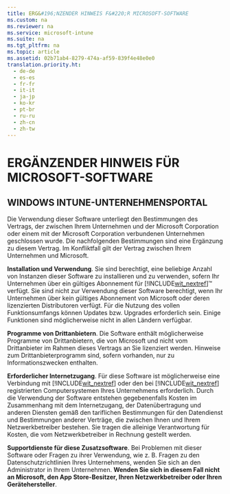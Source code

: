 ```yaml
---
title: ERG&#196;NZENDER HINWEIS F&#220;R MICROSOFT-SOFTWARE
ms.custom: na
ms.reviewer: na
ms.service: microsoft-intune
ms.suite: na
ms.tgt_pltfrm: na
ms.topic: article
ms.assetid: 02b71ab4-8279-474a-af59-839f4e48e0e0
translation.priority.ht: 
  - de-de
  - es-es
  - fr-fr
  - it-it
  - ja-jp
  - ko-kr
  - pt-br
  - ru-ru
  - zh-cn
  - zh-tw
---
```

# ERG&#196;NZENDER HINWEIS F&#220;R MICROSOFT-SOFTWARE

## WINDOWS INTUNE-UNTERNEHMENSPORTAL
Die Verwendung dieser Software unterliegt den Bestimmungen des Vertrags, der zwischen Ihrem Unternehmen und der Microsoft Corporation oder einem mit der Microsoft Corporation verbundenen Unternehmen geschlossen wurde.  Die nachfolgenden Bestimmungen sind eine Ergänzung zu diesem Vertrag. Im Konfliktfall gilt der Vertrag zwischen Ihrem Unternehmen und Microsoft.

**Installation und Verwendung**. Sie sind berechtigt, eine beliebige Anzahl von Instanzen dieser Software zu installieren und zu verwenden, sofern Ihr Unternehmen über ein gültiges Abonnement für [!INCLUDE[wit_nextref](../Token/wit_nextref_md.md)]™ verfügt. Sie sind nicht zur Verwendung dieser Software berechtigt, wenn Ihr Unternehmen über kein gültiges Abonnement von Microsoft oder deren lizenzierten Distributoren verfügt. Für die Nutzung des vollen Funktionsumfangs können Updates bzw. Upgrades erforderlich sein. Einige Funktionen sind möglicherweise nicht in allen Ländern verfügbar.

**Programme von Drittanbietern**. Die Software enthält möglicherweise Programme von Drittanbietern, die von Microsoft und nicht vom Drittanbieter im Rahmen dieses Vertrags an Sie lizenziert werden. Hinweise zum Drittanbieterprogramm sind, sofern vorhanden, nur zu Informationszwecken enthalten.

**Erforderlicher Internetzugang**. Für diese Software ist möglicherweise eine Verbindung mit [!INCLUDE[wit_nextref](../Token/wit_nextref_md.md)] oder den bei [!INCLUDE[wit_nextref](../Token/wit_nextref_md.md)] registrierten Computersystemen Ihres Unternehmens erforderlich. Durch die Verwendung der Software entstehen gegebenenfalls Kosten im Zusammenhang mit dem Internetzugang, der Datenübertragung und anderen Diensten gemäß den tariflichen Bestimmungen für den Datendienst und Bestimmungen anderer Verträge, die zwischen Ihnen und Ihrem Netzwerkbetreiber bestehen. Sie tragen die alleinige Verantwortung für Kosten, die vom Netzwerkbetreiber in Rechnung gestellt werden.

**Supportdienste für diese Zusatzsoftware**. Bei Problemen mit dieser Software oder Fragen zu ihrer Verwendung, wie z. B. Fragen zu den Datenschutzrichtlinien Ihres Unternehmens, wenden Sie sich an den Administrator in Ihrem Unternehmen. **Wenden Sie sich in diesem Fall nicht an Microsoft, den App Store-Besitzer, Ihren Netzwerkbetreiber oder Ihren Gerätehersteller**.


